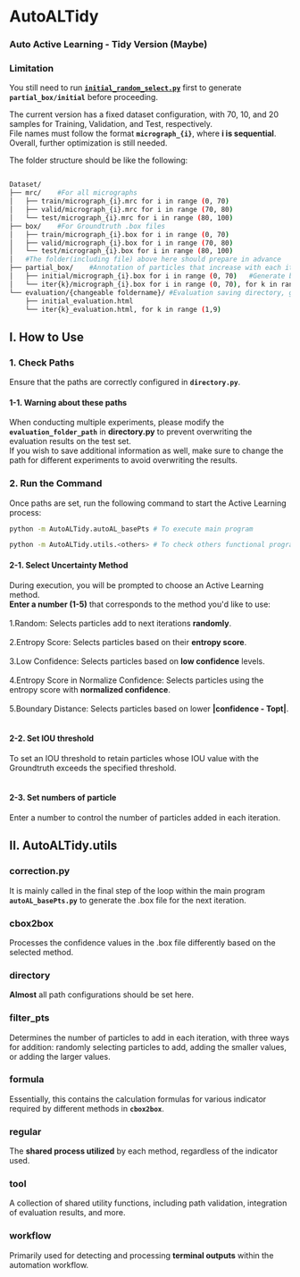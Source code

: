 # AutoALTidy<br>
### Auto Active Learning - Tidy Version **(Maybe)**
### Limitation
You still need to run [**`initial_random_select.py`**](https://github.com/Gratia2533/cryyy/blob/main/main_pts/initial_random_select.py) first to generate **`partial_box/initial`** before proceeding.<br>

The current version has a fixed dataset configuration, with 70, 10, and 20 samples for Training, Validation, and Test, respectively.<br>
File names must follow the format **`micrograph_{i}`**, where **i is sequential**. Overall, further optimization is still needed.<br>

The folder structure should be like the following:

```bash

Dataset/
├── mrc/    #For all micrographs
│   ├── train/micrograph_{i}.mrc for i in range (0, 70)
│   ├── valid/micrograph_{i}.mrc for i in range (70, 80)
│   └── test/micrograph_{i}.mrc for i in range (80, 100)
├── box/    #For Groundtruth .box files
│   ├── train/micrograph_{i}.box for i in range (0, 70)
│   ├── valid/micrograph_{i}.box for i in range (70, 80)
│   └── test/micrograph_{i}.box for i in range (80, 100)
│   #The folder(including file) above here should prepare in advance
├── partial_box/    #Annotation of particles that increase with each iteration
│   ├── initial/micrograph_{i}.box for i in range (0, 70)   #Generate by initial_random_select.py manually
│   └── iter{k}/micrograph_{i}.box for i in range (0, 70), for k in range (1,9)     #Generate automatically when correction processing
└── evaluation/{changeable foldername}/ #Evaluation saving directory, generate automatically when auto Active Learning processing
    ├── initial_evaluation.html
    └── iter{k}_evaluation.html, for k in range (1,9)

```

## I. How to Use

### 1. Check Paths
Ensure that the paths are correctly configured in **`directory.py`**.

#### 1-1. Warning about these paths
When conducting multiple experiments, please modify the **`evaluation_folder_path`** in **directory.py** to prevent overwriting the evaluation results on the test set. <br> 
If you wish to save additional information as well, make sure to change the path for different experiments to avoid overwriting the results.

### 2. Run the Command
Once paths are set, run the following command to start the Active Learning process:

```bash
python -m AutoALTidy.autoAL_basePts # To execute main program
```
```bash
python -m AutoALTidy.utils.<others> # To check others functional programs in AutoALTidy/utils
```
#### 2-1. Select Uncertainty Method
During execution, you will be prompted to choose an Active Learning method.  
**Enter a number (1-5)** that corresponds to the method you'd like to use:  
<br>
1.Random: Selects particles add to next iterations **randomly**.  
<br>
2.Entropy Score: Selects particles based on their **entropy score**.  
<br>
3.Low Confidence: Selects particles based on **low confidence** levels.  
<br>
4.Entropy Score in Normalize Confidence: Selects particles using the entropy score with **normalized confidence**.  
<br>
5.Boundary Distance: Selects particles based on lower **|confidence - Topt|**.  
<br>

#### 2-2. Set IOU threshold
To set an IOU threshold to retain particles whose IOU value with the Groundtruth exceeds the specified threshold.  
<br>

#### 2-3. Set numbers of particle 
Enter a number to control the number of particles added in each iteration.

## II. AutoALTidy.utils

### correction.py

It is mainly called in the final step of the loop within the main program **`autoAL_basePts.py`** to generate the .box file for the next iteration.

### cbox2box

Processes the confidence values in the .box file differently based on the selected method.

### directory

**Almost** all path configurations should be set here.

### filter_pts

Determines the number of particles to add in each iteration, with three ways for addition: randomly selecting particles to add, adding the smaller values, or adding the larger values.

### formula

Essentially, this contains the calculation formulas for various indicator required by different methods in **`cbox2box`**.

### regular

The **shared process utilized** by each method, regardless of the indicator used.

### tool

A collection of shared utility functions, including path validation, integration of evaluation results, and more.

### workflow

Primarily used for detecting and processing **terminal outputs** within the automation workflow.
